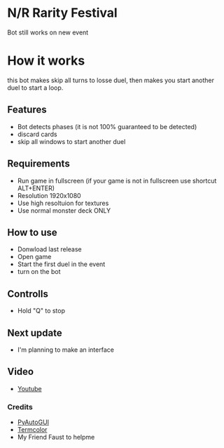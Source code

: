 # N/R Rarity Festival
Bot still works on new event

# How it works 
this bot makes skip all turns to losse duel, then makes you start another duel to start a loop.

## Features
- Bot detects phases (it is not 100% guaranteed to be detected)
- discard cards
- skip all windows to start another duel

## Requirements
- Run game in fullscreen (if your game is not in fullscreen use shortcut ALT+ENTER)
- Resolution 1920x1080
- Use high resoltuion for textures
- Use normal monster deck ONLY

## How to use
- Donwload last release
- Open game
- Start the first duel in the event
- turn on the bot

## Controlls
- Hold "Q" to stop

## Next update
- I'm planning to make an interface

## Video

- [Youtube](https://youtu.be/M7hQ7dYJHQI)

### Credits 
- [PyAutoGUI](https://github.com/asweigart/pyautogui)
- [Termcolor](https://github.com/hfeeki/termcolor)
- My Friend Faust to helpme
